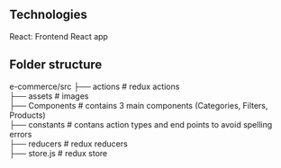 ## Technologies
React: Frontend React app

## Folder structure
e-commerce/src
├── actions    # redux actions <br/>
├── assets     # images  <br/>
├── Components # contains 3 main components (Categories, Filters, Products) <br/>
├── constants  # contans action types and end points to avoid spelling errors <br/>
├── reducers   # redux reducers <br/>
├── store.js   # redux store <br/>



